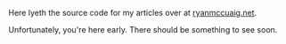 Here lyeth the source code for my articles over at [ryanmccuaig.net][1].

Unfortunately, you're here early. There should be something to see soon.

[1]:http://ryanmccuaig.net
